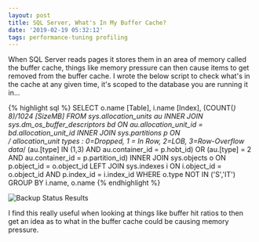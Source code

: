 ```yaml
---
layout: post
title: SQL Server, What's In My Buffer Cache?
date: '2019-02-19 05:32:12'
tags: performance-tuning profiling
---
```

When SQL Server reads pages it stores them in an area of memory called the buffer cache, things like memory pressure can then cause items to get removed from the buffer cache. I wrote the below script to check what's in the cache at any given time, it's scoped to the database you are running it in...

{% highlight sql %}
SELECT 
    o.name [Table],
    i.name [Index],
    (COUNT(*) *8)/1024 [SizeMB]
FROM
    sys.allocation_units au 
    INNER JOIN sys.dm_os_buffer_descriptors bd ON au.allocation_unit_id = bd.allocation_unit_id
    INNER JOIN sys.partitions p ON  
        /* allocation_unit types : 
            0=Dropped, 
            1 = In Row, 
            2=LOB, 
            3=Row-Overflow data*/
        (au.[type] IN (1,3) AND au.container_id = p.hobt_id) 
        OR (au.[type] = 2 AND au.container_id = p.partition_id)
    INNER JOIN sys.objects o ON p.object_id = o.object_id
    LEFT JOIN sys.indexes i ON i.object_id = o.object_id AND p.index_id = i.index_id
 WHERE 
    o.type NOT IN ('S','IT') 
GROUP BY
    i.name,
    o.name
{% endhighlight %}

![Backup Status Results]({{site.url}}/content/images/2019-Buffer-Cache/cache-result.PNG)

I find this really useful when looking at things like buffer hit ratios to then get an idea as to what in the buffer cache could be causing memory pressure.
